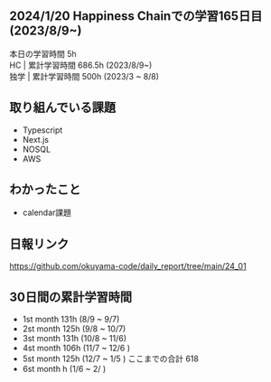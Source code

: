 ## 2024/1/20 Happiness Chainでの学習165日目 (2023/8/9~)
本日の学習時間 5h　 <br>
HC | 累計学習時間 686.5h (2023/8/9~) <br>
独学 | 累計学習時間 500h (2023/3 ~ 8/8)

## 取り組んでいる課題
- Typescript
- Next.js
- NOSQL
- AWS

## わかったこと
- calendar課題

## 日報リンク
https://github.com/okuyama-code/daily_report/tree/main/24_01

## 30日間の累計学習時間
- 1st month  131h (8/9 ~ 9/7)
- 2st month  125h (9/8 ~ 10/7)
- 3st month  131h (10/8 ~ 11/6)
- 4st month  106h (11/7 ~ 12/6 )
- 5st month  125h (12/7 ~ 1/5 ) ここまでの合計 618
- 6st month  h (1/6 ~ 2/ )


